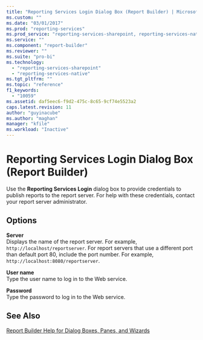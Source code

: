 ```yaml
---
title: "Reporting Services Login Dialog Box (Report Builder) | Microsoft Docs"
ms.custom: ""
ms.date: "03/01/2017"
ms.prod: "reporting-services"
ms.prod_service: "reporting-services-sharepoint, reporting-services-native"
ms.service: ""
ms.component: "report-builder"
ms.reviewer: ""
ms.suite: "pro-bi"
ms.technology: 
  - "reporting-services-sharepoint"
  - "reporting-services-native"
ms.tgt_pltfrm: ""
ms.topic: "reference"
f1_keywords: 
  - "10059"
ms.assetid: daf5eec6-f9d2-475c-8c65-9cf74e5523a2
caps.latest.revision: 11
author: "guyinacube"
ms.author: "maghan"
manager: "kfile"
ms.workload: "Inactive"
---
```

# Reporting Services Login Dialog Box (Report Builder)
  Use the **Reporting Services Login** dialog box to provide credentials to publish reports to the report server. For help with these credentials, contact your report server administrator.  
  
## Options  
 **Server**  
 Displays the name of the report server. For example, `http://localhost/reportserver`. For report servers that use a different port than default port 80, include the port number. For example, `http://localhost:8080/reportserver`.  
  
 **User name**  
 Type the user name to log in to the Web service.  
  
 **Password**  
 Type the password to log in to the Web service.  
  
## See Also  
 [Report Builder Help for Dialog Boxes, Panes, and Wizards](http://msdn.microsoft.com/en-us/2da24891-0b6d-4d3c-8b18-81b98752642f)  
  
  
